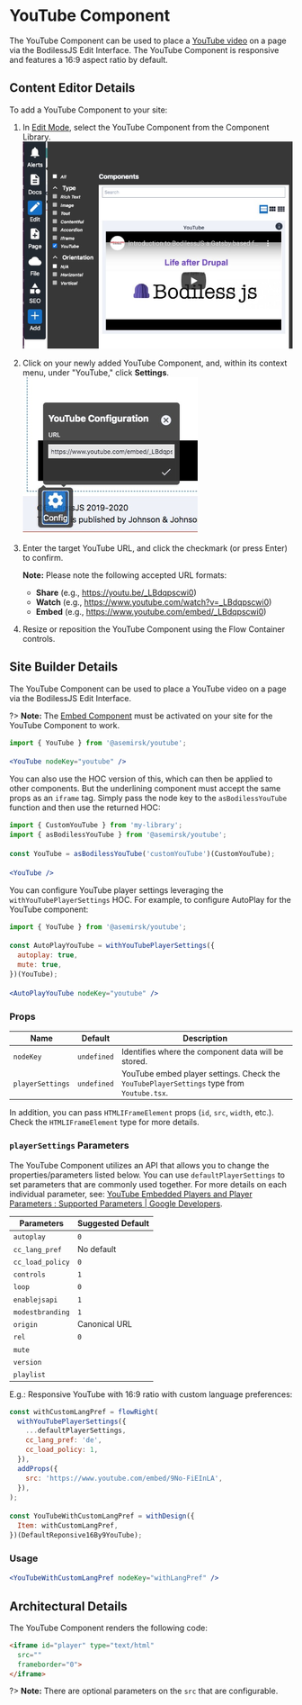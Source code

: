 # YouTube Component

The YouTube Component can be used to place a [YouTube video](https://www.youtube.com/
':target=_blank') on a page via the BodilessJS Edit Interface. The YouTube Component is responsive
and features a 16:9 aspect ratio by default.

## Content Editor Details

To add a YouTube Component to your site:

01. In [Edit Mode](/ContentEditorUserGuide/#edit-mode), select the YouTube Component from the
    Component Library.  
    ![YouTube Component in Component Library](./assets/YoutubeComponentLibrary.jpg ':size=75%')

01. Click on your newly added YouTube Component, and, within its context menu, under "YouTube,"
    click **Settings**.  
    ![YouTube Configuration form](./assets/YoutubeConfig.jpg ':size=50%')

01. Enter the target YouTube URL, and click the checkmark (or press Enter) to confirm.

    <!-- Inlining HTML to add multi-line info block with unordered list. -->
    <div class="warn">
      <strong>Note:</strong> Please note the following accepted URL formats:

      * **Share** (e.g., https://youtu.be/_LBdqpscwi0)
      * **Watch** (e.g., https://www.youtube.com/watch?v=_LBdqpscwi0)
      * **Embed** (e.g., https://www.youtube.com/embed/_LBdqpscwi0)

    </div>

01. Resize or reposition the YouTube Component using the Flow Container controls.

## Site Builder Details

The YouTube Component can be used to place a YouTube video on a page via the BodilessJS Edit
Interface.

?> **Note:** The [Embed Component](/Components/Embed) must be activated on your site for the YouTube
Component to work.

```jsx
import { YouTube } from '@asemirsk/youtube';

<YouTube nodeKey="youtube" />
```

You can also use the HOC version of this, which can then be applied to other components. But the
underlining component must accept the same props as an `iframe` tag. Simply pass the node key to the
`asBodilessYouTube` function and then use the returned HOC:

```jsx
import { CustomYouTube } from 'my-library';
import { asBodilessYouTube } from '@asemirsk/youtube';

const YouTube = asBodilessYouTube('customYouTube')(CustomYouTube);

<YouTube />
```

You can configure YouTube player settings leveraging the `withYouTubePlayerSettings` HOC. For
example, to configure AutoPlay for the YouTube component:

```jsx
import { YouTube } from '@asemirsk/youtube';

const AutoPlayYouTube = withYouTubePlayerSettings({
  autoplay: true,
  mute: true,
})(YouTube);

<AutoPlayYouTube nodeKey="youtube" />
```

### Props

| Name             | Default     | Description                                                                               |
| ---------------- | ----------- | ----------------------------------------------------------------------------------------- |
| `nodeKey`        | `undefined` | Identifies where the component data will be stored.                                       |
| `playerSettings` | `undefined` | YouTube embed player settings. Check the `YouTubePlayerSettings` type from `Youtube.tsx`. |

In addition, you can pass `HTMLIFrameElement` props (`id`, `src`, `width`, etc.). Check the
`HTMLIFrameElement` type for more details.

### `playerSettings` Parameters

The YouTube Component utilizes an API that allows you to change the properties/parameters listed
below. You can use `defaultPlayerSettings` to set parameters that are commonly used together. For
more details on each individual parameter, see: [YouTube Embedded Players and Player Parameters :
Supported Parameters | Google
Developers](https://developers.google.com/youtube/player_parameters#Parameters ':target=_blank').

| Parameters       | Suggested Default |
| ---------------- | ----------------- |
| `autoplay`       | `0`               |
| `cc_lang_pref`   | No default        |
| `cc_load_policy` | `0`               |
| `controls`       | `1`               |
| `loop`           | `0`               |
| `enablejsapi`    | `1`               |
| `modestbranding` | `1`               |
| `origin`         | Canonical URL     |
| `rel`            | `0`               |
| `mute`           |                   |
| `version`        |                   |
| `playlist`       |                   |

E.g.: Responsive YouTube with 16:9 ratio with custom language preferences:

```js
const withCustomLangPref = flowRight(
  withYouTubePlayerSettings({
    ...defaultPlayerSettings,
    cc_lang_pref: 'de',
    cc_load_policy: 1,
  }),
  addProps({
    src: 'https://www.youtube.com/embed/9No-FiEInLA',
  }),
);

const YouTubeWithCustomLangPref = withDesign({
  Item: withCustomLangPref,
})(DefaultReponsive16By9YouTube);
```

### Usage

```jsx
<YouTubeWithCustomLangPref nodeKey="withLangPref" />
```

## Architectural Details

The YouTube Component renders the following code:

```html
<iframe id="player" type="text/html"
  src=""
  frameborder="0">
</iframe>
```

?> **Note:** There are optional parameters on the `src` that are configurable.
